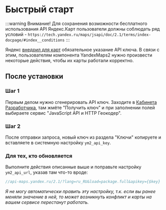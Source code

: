 # Быстрый старт

:::warning Внимание!
Для сохранения возможности бесплатного использования API Яндекс.Карт пользователи должны соблюдать ряд условий - `https://tech.yandex.ru/maps/jsapi/doc/2.1/terms/index-docpage/#index__conditions`
:::

Яндекс [внедрил для карт][1] обязательное указание API ключа. В связи с этим, пользователям компонента YandexMaps2 нужно произвести некоторые действия, чтобы их карты работали корректно.

## После установки

### Шаг 1

Первым делом нужно сгенерировать API ключ. Заходите в [Кабинета Разработчика][2], там жмёте "Получить ключ" и при заполнении полей выбираете сервис "JavaScript API и HTTP Геокодер".

### Шаг 2

После отправки запроса, новый ключ из раздела "Ключи" копируете и вставляете в системную настройку `ym2_api_key`.

### Для тех, кто обновляется

Выполните действия описанные выше и поправьте настройку `ym2_api_url`, указав там что-то вроде:

```php
//api-maps.yandex.ru/2.1/?lang=ru_RU&load=package.full&apikey={$key}
```

_Я не могу автоматически править эту настройку, т.к. если вы ранее меняли значение в ней, то может возникнуть конфликт и карты на вашем сервисе перестанут работать._

[1]: https://yandex.ru/blog/mapsapi/novye-pravila-dostupa-k-api-kart
[2]: https://developer.tech.yandex.ru
